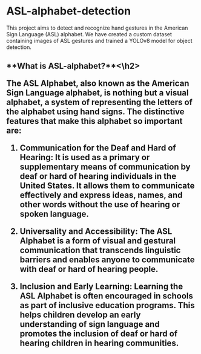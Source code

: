 # ASL-alphabet-detection
This project aims to detect and recognize hand gestures in the American Sign Language (ASL) alphabet. We have created a custom dataset containing images of ASL gestures and trained a YOLOv8 model for object detection.

<h2>**What is ASL-alphabet?**<\h2>

The ASL Alphabet, also known as the American Sign Language alphabet, is nothing but a visual alphabet, a system of representing the letters of the alphabet using hand signs. The distinctive features that make this alphabet so important are:

1. Communication for the Deaf and Hard of Hearing: It is used as a primary or supplementary means of communication by deaf or hard of hearing individuals in the United States. It allows them to communicate effectively and express ideas, names, and other words without the use of hearing or spoken language.

2. Universality and Accessibility: The ASL Alphabet is a form of visual and gestural communication that transcends linguistic barriers and enables anyone to communicate with deaf or hard of hearing people.

3. Inclusion and Early Learning: Learning the ASL Alphabet is often encouraged in schools as part of inclusive education programs. This helps children develop an early understanding of sign language and promotes the inclusion of deaf or hard of hearing children in hearing communities.
